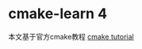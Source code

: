 # cmake-learn 4

本文基于官方cmake教程 [cmake tutorial](https://cmake.org/cmake/help/latest/guide/tutorial/index.html)

































